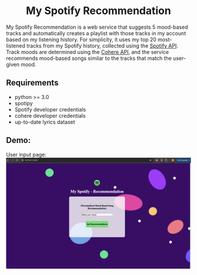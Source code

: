 <h1 align="center">My Spotify Recommendation</h1>

My Spotify Recommendation is a web service that suggests 5 mood-based tracks and automatically creates a playlist with those tracks in my account based on my listening history. For simplicity, it uses my top 20 most-listened tracks from my Spotify history, collected using the [Spotify API](https://developer.spotify.com/). Track moods are determined using the [Cohere API](https://cohere.com/), and the service recommends mood-based songs similar to the tracks that match the user-given mood.

## Requirements
* python >= 3.0
* spotipy
* Spotify developer credentials
* cohere developer credentials
* up-to-date lyrics dataset

## Demo:
User input page:
![Demo](results/img1.png)
